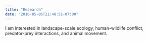 ```yaml
---
title: "Research"
date: "2016-05-05T21:48:51-07:00"
---
```


I am interested in landscape-scale ecology, human-wildlife conflict, predator-prey interactions, and animal movement. 